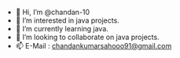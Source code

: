- 👋 Hi, I’m @chandan-10
- 👀 I’m interested in java projects.
- 🌱 I’m currently learning java.
- 💞️ I’m looking to collaborate on java projects.
- 📫 E-Mail : chandankumarsahooo91@gmail.com

<!---
chandan-10/chandan-10 is a ✨ special ✨ repository because its `README.md` (this file) appears on your GitHub profile.
You can click the Preview link to take a look at your changes.
--->
